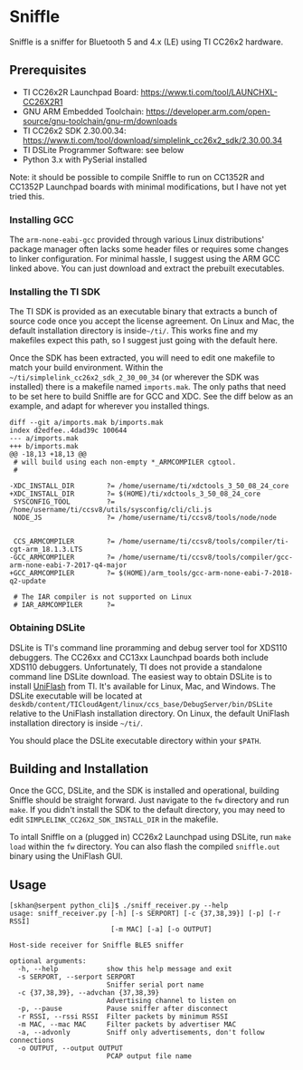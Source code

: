 # Sniffle

Sniffle is a sniffer for Bluetooth 5 and 4.x (LE) using TI CC26x2 hardware.

## Prerequisites

* TI CC26x2R Launchpad Board: <https://www.ti.com/tool/LAUNCHXL-CC26X2R1>
* GNU ARM Embedded Toolchain: <https://developer.arm.com/open-source/gnu-toolchain/gnu-rm/downloads>
* TI CC26x2 SDK 2.30.00.34: <https://www.ti.com/tool/download/simplelink_cc26x2_sdk/2.30.00.34>
* TI DSLite Programmer Software: see below
* Python 3.x with PySerial installed

Note: it should be possible to compile Sniffle to run on CC1352R and CC1352P
Launchpad boards with minimal modifications, but I have not yet tried this.

### Installing GCC

The `arm-none-eabi-gcc` provided through various Linux distributions' package
manager often lacks some header files or requires some changes to linker
configuration. For minimal hassle, I suggest using the ARM GCC linked above.
You can just download and extract the prebuilt executables.

### Installing the TI SDK

The TI SDK is provided as an executable binary that extracts a bunch of source
code once you accept the license agreement. On Linux and Mac, the default
installation directory is inside`~/ti/`. This works fine and my makefiles
expect this path, so I suggest just going with the default here.

Once the SDK has been extracted, you will need to edit one makefile to match
your build environment. Within the `~/ti/simplelink_cc26x2_sdk_2_30_00_34`
(or wherever the SDK was installed) there is a makefile named `imports.mak`.
The only paths that need to be set here to build Sniffle are for GCC and XDC.
See the diff below as an example, and adapt for wherever you installed things.

```
diff --git a/imports.mak b/imports.mak
index d2edfee..4dad39c 100644
--- a/imports.mak
+++ b/imports.mak
@@ -18,13 +18,13 @@
 # will build using each non-empty *_ARMCOMPILER cgtool.
 #
 
-XDC_INSTALL_DIR        ?= /home/username/ti/xdctools_3_50_08_24_core
+XDC_INSTALL_DIR        ?= $(HOME)/ti/xdctools_3_50_08_24_core
 SYSCONFIG_TOOL         ?= /home/username/ti/ccsv8/utils/sysconfig/cli/cli.js
 NODE_JS                ?= /home/username/ti/ccsv8/tools/node/node
 
 
 CCS_ARMCOMPILER        ?= /home/username/ti/ccsv8/tools/compiler/ti-cgt-arm_18.1.3.LTS
-GCC_ARMCOMPILER        ?= /home/username/ti/ccsv8/tools/compiler/gcc-arm-none-eabi-7-2017-q4-major
+GCC_ARMCOMPILER        ?= $(HOME)/arm_tools/gcc-arm-none-eabi-7-2018-q2-update
 
 # The IAR compiler is not supported on Linux
 # IAR_ARMCOMPILER      ?=
```

### Obtaining DSLite

DSLite is TI's command line proramming and debug server tool for XDS110
debuggers. The CC26xx and CC13xx Launchpad boards both include XDS110 debuggers.
Unfortunately, TI does not provide a standalone command line DSLite download.
The easiest way to obtain DSLite is to install [UniFlash](http://processors.wiki.ti.com/index.php/Category:CCS_UniFlash)
from TI. It's available for Linux, Mac, and Windows. The DSLite executable will
be located at `deskdb/content/TICloudAgent/linux/ccs_base/DebugServer/bin/DSLite`
relative to the UniFlash installation directory. On Linux, the default UniFlash
installation directory is inside `~/ti/`.

You should place the DSLite executable directory within your `$PATH`.

## Building and Installation

Once the GCC, DSLite, and the SDK is installed and operational, building
Sniffle should be straight forward. Just navigate to the `fw` directory and
run `make`. If you didn't install the SDK to the default directory, you may
need to edit `SIMPLELINK_CC26X2_SDK_INSTALL_DIR` in the makefile.

To intall Sniffle on a (plugged in) CC26x2 Launchpad using DSLite, run
`make load` within the `fw` directory. You can also flash the compiled
`sniffle.out` binary using the UniFlash GUI.

## Usage

```
[skhan@serpent python_cli]$ ./sniff_receiver.py --help
usage: sniff_receiver.py [-h] [-s SERPORT] [-c {37,38,39}] [-p] [-r RSSI]
                         [-m MAC] [-a] [-o OUTPUT]

Host-side receiver for Sniffle BLE5 sniffer

optional arguments:
  -h, --help            show this help message and exit
  -s SERPORT, --serport SERPORT
                        Sniffer serial port name
  -c {37,38,39}, --advchan {37,38,39}
                        Advertising channel to listen on
  -p, --pause           Pause sniffer after disconnect
  -r RSSI, --rssi RSSI  Filter packets by minimum RSSI
  -m MAC, --mac MAC     Filter packets by advertiser MAC
  -a, --advonly         Sniff only advertisements, don't follow connections
  -o OUTPUT, --output OUTPUT
                        PCAP output file name
```
